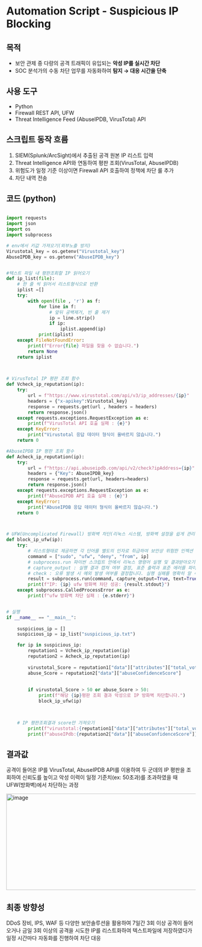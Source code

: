 # Automation Script - Suspicious IP Blocking


## 목적
- 보안 관제 중 다량의 공격 트래픽이 유입되는 **악성 IP를 실시간 차단**
- SOC 분석가의 수동 차단 업무를 자동화하여 **탐지 → 대응 시간을 단축**


## 사용 도구
- Python
- Firewall REST API, UFW
- Threat Intelligence Feed (AbuseIPDB, VirusTotal) API


## 스크립트 동작 흐름
1. SIEM(Splunk/ArcSight)에서 추출된 공격 원본 IP 리스트 입력
2. Threat Intelligence API와 연동하여 평판 조회(VirusTotal, AbuseIPDB)
3. 위험도가 일정 기준 이상이면 Firewall API 호출하여 정책에 차단 룰 추가
4. 차단 내역 전송


## 코드 (python)

``` python

import requests
import json
import os
import subprocess

# env에서 키값 가져오기(외부노출 방지)
Virustotal_key = os.getenv("Virustotal_key")
AbuseIPDB_key = os.getenv("AbuseIPDB_key")


#텍스트 파일 내 평판조회할 IP 읽어오기
def ip_list(file):
    # 한 줄 씩 읽어서 리스트형식으로 반환
    iplist =[]
    try:
        with open(file , 'r') as f:
            for line in f:
                # 앞뒤 공백제거, 빈 줄 제거
                ip = line.strip()
                if ip:
                    iplist.append(ip)
            print(iplist)
    except FileNotFoundError:
        print(f"Error{file} 파일을 찾을 수 없습니다.")
        return None
    return iplist
        


# VirusTotal IP 평판 조회 함수
def Vcheck_ip_reputation(ip):
    try:    
        url = f"https://www.virustotal.com/api/v3/ip_addresses/{ip}"
        headers = {"x-apikey":Virustotal_key}
        response = requests.get(url , headers = headers)
        return response.json()
    except requests.exceptions.RequestException as e:
        print(f"VirusTotal API 호출 실패 : {e}")
    except KeyError:
        print("Virustotal 응답 데이터 형식이 올바르지 않습니다.")
    return 0

#AbuseIPDB IP 평판 조회 함수
def Acheck_ip_reputation(ip):
    try:    
        url = f"https://api.abuseipdb.com/api/v2/check?ipAddress={ip}"
        headers = {"Key": AbuseIPDB_key}
        response = requests.get(url, headers=headers)
        return response.json()
    except requests.exceptions.RequestException as e:
        print(f"AbuseIPDB API 호출 실패 : {e}")
    except KeyError:
        print("AbuseIPDB 응답 데이터 형식이 올바르지 않습니다.")
    return 0



# UFW(Uncomplicated Firewall) 방화벽 차단(리눅스 시스템, 방화벽 설정을 쉽게 관리하기 위한 도구)
def block_ip_ufw(ip):
    try:
        # 리스트형태로 제공하면 각 단어를 별도의 인자로 취급하여 보안상 위험한 인젝션 공격등을 방지할 수 있음
        command = ["sudo", "ufw", "deny", "from", ip]
        # subprocess.run 파이썬 스크립트 안에서 리눅스 명령어 실행 및 결과받아오기
        # capture_output : 실행 결과 캡쳐 여부 결정, 표준 출력과 표준 에러를 파이썬 변수로 받아올 수 있음
        # check : 오류 발생 시 예외 발생 여부를 결정합니다. 실행 실패를 명확히 알 수 있음
        result = subprocess.run(command, capture_output=True, text=True, check=True)
        print(f"IP: {ip} ufw 방화벽 차단 성공: {result.stdout}")
    except subprocess.CalledProcessError as e:
        print(f"ufw 방화벽 차단 실패 : {e.stderr}")


# 실행
if __name__ == "__main__":
    
    suspicious_ip = []
    suspicious_ip = ip_list("suspicious_ip.txt")

    for ip in suspicious_ip:
        reputation1 = Vcheck_ip_reputation(ip)
        reputation2 = Acheck_ip_reputation(ip)
        
        virustotal_Score = reputation1["data"]["attributes"]["total_votes"]["malicious"]
        abuse_Score = reputation2["data"]["abuseConfidenceScore"]
        
        
        if virustotal_Score > 50 or abuse_Score > 50:
            print(f"해당 {ip}평판 조회 결과 악성으로 IP 방화벽 차단합니다.")
            block_ip_ufw(ip)
            


    # IP 평판조회결과 score만 가져오기
        print(f"virustotal:{reputation1["data"]["attributes"]["total_votes"]["malicious"]}")    
        print(f"abuseIPdb:{reputation2["data"]["abuseConfidenceScore"]}")

```


## 결과값

공격이 들어온 IP를 VirusTotal, AbuseIPDB API를 이용하여 두 군데의 IP 평판을 조회하여 신뢰도를 높이고 악성 이력이 일정 기준치(ex: 50초과)를 초과하였을 때 UFW(방화벽)에서 차단하는 과정

<img width="868" height="256" alt="image" src="https://github.com/user-attachments/assets/d6c1b063-c0ee-4074-9c68-0c68013a3468" />


## 최종 방향성

DDoS 장비, IPS, WAF 등 다양한 보안솔루션을 활용하여 7일간 3회 이상 공격이 들어오거나 금일 3회 이상의 공격을 시도한 IP를 리스트화하여 텍스트파일에 저장하였다가 일정 시간마다 자동화를 진행하여 차단 대응

